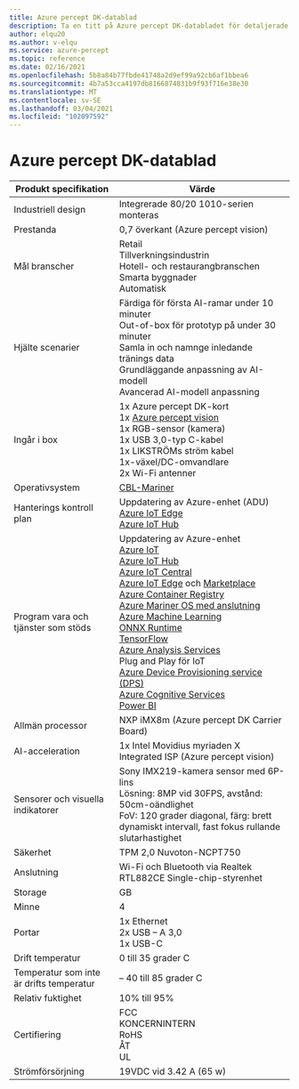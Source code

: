 ```yaml
---
title: Azure percept DK-datablad
description: Ta en titt på Azure percept DK-databladet för detaljerade enhets specifikationer
author: elqu20
ms.author: v-elqu
ms.service: azure-percept
ms.topic: reference
ms.date: 02/16/2021
ms.openlocfilehash: 5b8a84b77fbde41748a2d9ef99a92cb6af1bbea6
ms.sourcegitcommit: 4b7a53cca4197db8166874831b9f93f716e38e30
ms.translationtype: MT
ms.contentlocale: sv-SE
ms.lasthandoff: 03/04/2021
ms.locfileid: "102097592"
---
```

# <a name="azure-percept-dk-datasheet"></a>Azure percept DK-datablad

|Produkt specifikation           |Värde     |
|--------------------------------|--------|
|Industriell design               |Integrerade 80/20 1010-serien monteras |
|Prestanda                     |0,7 överkant (Azure percept vision)|
|Mål branscher               |Retail <br> Tillverkningsindustrin <br> Hotell- och restaurangbranschen <br> Smarta byggnader <br> Automatisk |
|Hjälte scenarier                  |Färdiga för första AI-ramar under 10 minuter <br> Out-of-box för prototyp på under 30 minuter <br> Samla in och namnge inledande tränings data <br> Grundläggande anpassning av AI-modell <br> Avancerad AI-modell anpassning |
|Ingår i box                 |1x Azure percept DK-kort  <br> 1x [Azure percept vision](./azure-percept-vision-datasheet.md) <br> 1x RGB-sensor (kamera) <br> 1x USB 3,0-typ C-kabel <br> 1x LIKSTRÖMs ström kabel <br> 1x-växel/DC-omvandlare <br> 2x Wi-Fi antenner  |
|Operativsystem                              |[CBL-Mariner](https://github.com/microsoft/CBL-Mariner)           |
|Hanterings kontroll plan        |Uppdatering av Azure-enhet (ADU) <br> [Azure IoT Edge](https://azure.microsoft.com/services/iot-edge/) <br> [Azure IoT Hub](https://azure.microsoft.com/services/iot-hub/)          |
|Program vara och tjänster som stöds |Uppdatering av Azure-enhet <br> [Azure IoT](https://azure.microsoft.com/overview/iot/) <br> [Azure IoT Hub](https://azure.microsoft.com/services/iot-hub/) <br> [Azure IoT Central](https://azure.microsoft.com/services/iot-central/) <br> [Azure IoT Edge](https://azure.microsoft.com/services/iot-edge/) och [Marketplace](https://azuremarketplace.microsoft.com/marketplace/apps/category/internet-of-things?page=1) <br> [Azure Container Registry](https://azure.microsoft.com/services/container-registry/) <br> [Azure Mariner OS med anslutning](https://github.com/microsoft/CBL-Mariner) <br> [Azure Machine Learning](https://azure.microsoft.com/services/machine-learning/) <br> [ONNX Runtime](https://www.onnxruntime.ai/) <br> [TensorFlow](https://www.tensorflow.org/) <br> [Azure Analysis Services](https://azure.microsoft.com/services/analysis-services/) <br> Plug and Play för IoT <br> [Azure Device Provisioning service (DPS)](https://docs.microsoft.com/azure/iot-dps/) <br> [Azure Cognitive Services](https://azure.microsoft.com/services/cognitive-services/) <br> [Power BI](https://powerbi.microsoft.com/)      |
|Allmän processor               |NXP iMX8m (Azure percept DK Carrier Board)        |
|AI-acceleration                 |1x Intel Movidius myriaden X Integrated ISP (Azure percept vision) |
|Sensorer och visuella indikatorer   |Sony IMX219-kamera sensor med 6P-lins<br>Lösning: 8MP vid 30FPS, avstånd: 50cm-oändlighet<br>FoV: 120 grader diagonal, färg: brett dynamiskt intervall, fast fokus rullande slutarhastighet|
|Säkerhet                        |TPM 2,0 Nuvoton-NCPT750 |
|Anslutning                    |Wi-Fi och Bluetooth via Realtek RTL882CE Single-chip-styrenhet     |
|Storage                         |GB     |
|Minne                          |4     |
|Portar                           |1x Ethernet <br> 2x USB – A 3,0 <br> 1x USB-C     |
|Drift temperatur           |0 till 35 grader C     |
|Temperatur som inte är drifts temperatur       |– 40 till 85 grader C     |
|Relativ fuktighet               |10% till 95%    |
|Certifiering                   |FCC <br> KONCERNINTERN <br> RoHS <br> ÅT <br> UL   |
|Strömförsörjning                    |19VDC vid 3.42 A (65 w) |
